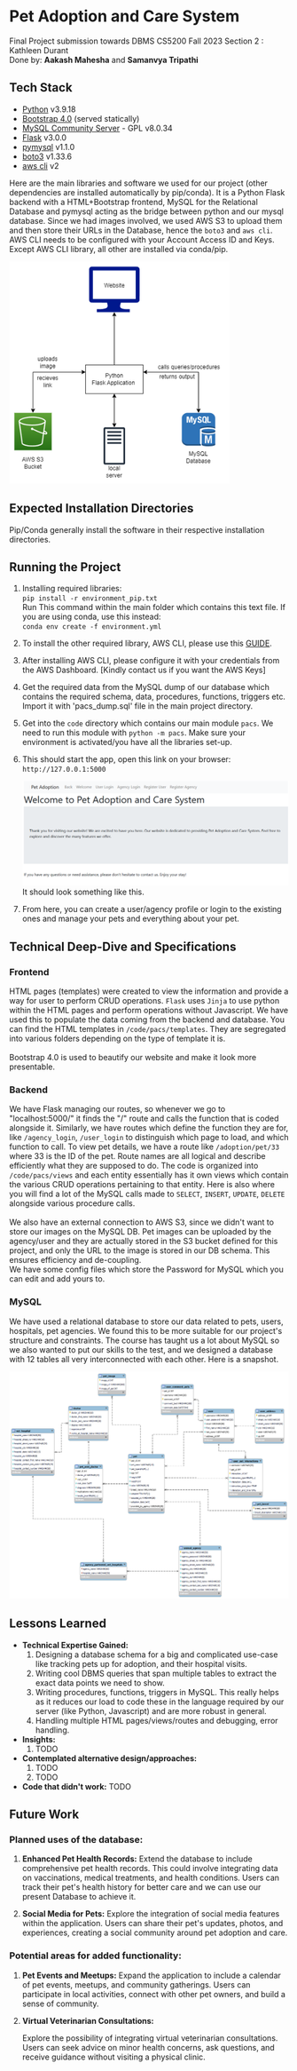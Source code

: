 # Pet Adoption and Care System

Final Project submission towards DBMS CS5200 Fall 2023 Section 2 : Kathleen Durant \
Done by: **Aakash Mahesha** and **Samanvya Tripathi**

## Tech Stack
- [Python](https://www.python.org/downloads/release/python-3918/) v3.9.18
- [Bootstrap 4.0](https://getbootstrap.com/docs/4.6/getting-started/introduction/) (served statically)
- [MySQL Community Server](https://www.mysql.com/) - GPL v8.0.34
- [Flask](https://flask.palletsprojects.com/en/3.0.x/) v3.0.0
- [pymysql](https://pypi.org/project/pymysql/) v1.1.0
- [boto3](https://pypi.org/project/boto3/) v1.33.6 
- [aws cli](https://docs.aws.amazon.com/cli/latest/userguide/getting-started-install.html)  v2 

Here are the main libraries and software we used for our project (other dependencies are installed automatically by pip/conda). It is a Python Flask backend with a HTML+Bootstrap frontend, MySQL for the Relational Database and pymysql acting as the bridge between python and our mysql database. Since we had images involved, we used AWS S3 to upload them and then store their URLs in the Database, hence the `boto3` and `aws cli`. AWS CLI needs to be configured with your Account Access ID and Keys. Except AWS CLI library, all other are installed via conda/pip.

<img src="./project_structure.png" height=400>

## Expected Installation Directories
Pip/Conda generally install the software in their respective installation directories.

## Running the Project

1. Installing required libraries: \
    `pip install -r environment_pip.txt` \
    Run This command within the main folder which contains this text file. If you are using conda, use this instead: \
    `conda env create -f environment.yml`

2. To install the other required library, AWS CLI, please use this [GUIDE](https://docs.aws.amazon.com/cli/latest/userguide/getting-started-install.html).

3. After installing AWS CLI, please configure it with your credentials from the AWS Dashboard. [Kindly contact us if you want the AWS Keys]

4. Get the required data from the MySQL dump of our database which contains the required schema, data, procedures, functions, triggers etc. Import it with 'pacs_dump.sql' file in the main project directory.

4. Get into the `code` directory which contains our main module `pacs`. We need to run this module with `python -m pacs`. Make sure your environment is activated/you have all the libraries set-up.

5. This should start the app, open this link on your browser: `http://127.0.0.1:5000`

    ![Home Screen](home_screen.png)
    It should look something like this.

6. From here, you can create a user/agency profile or login to the existing ones and manage your pets and everything about your pet.


## Technical Deep-Dive and Specifications

### Frontend
HTML pages (templates) were created to view the information and provide a way for user to perform CRUD operations. `Flask` uses `Jinja` to use python within the HTML pages and perform operations without Javascript. We have used this to populate the data coming from the backend and database. You can find the HTML templates in `/code/pacs/templates`. They are segregated into various folders depending on the type of template it is. <br> <br>
Bootstrap 4.0 is used to beautify our website and make it look more presentable.

### Backend
We have Flask managing our routes, so whenever we go to "localhost:5000/" it finds the "/" route and calls the function that is coded alongside it. Similarly, we have routes which define the function they are for, like `/agency_login`, `/user_login` to distinguish which page to load, and which function to call. To view pet details, we have a route like `/adoption/pet/33` where 33 is the ID of the pet. Route names are all logical and describe efficiently what they are supposed to do. The code is organized into `/code/pacs/views` and each entity essentially has it own views which contain the various CRUD operations pertaining to that entity. Here is also where you will find a lot of the MySQL calls made to `SELECT`, `INSERT`, `UPDATE`, `DELETE` alongside various procedure calls. <br> <br>
We also have an external connection to AWS S3, since we didn't want to store our images on the MySQL DB. Pet images can be uploaded by the agency/user and they are actually stored in the S3 bucket defined for this project, and only the URL to the image is stored in our DB schema. This ensures efficiency and de-coupling. 
<br>
We have some config files which store the Password for MySQL which you can edit and add yours to.

### MySQL
We have used a relational database to store our data related to pets, users, hospitals, pet agencies. We found this to be more suitable for our project's structure and constraints. The course has taught us a lot about MySQL so we also wanted to put our skills to the test, and we designed a database with 12 tables all very interconnected with each other. Here is a snapshot.

![Alt text](pacs_crow_diagram.png)

## Lessons Learned
- **Technical Expertise Gained:**
    1. Designing a database schema for a big and complicated use-case like tracking pets up for adoption, and their hospital visits.
    2. Writing cool DBMS queries that span multiple tables to extract the exact data points we need to show.
    3. Writing procedures, functions, triggers in MySQL. This really helps as it reduces our load to code these in the language required by our server (like Python, Javascript) and are more robust in general.
    4. Handling multiple HTML pages/views/routes and debugging, error handling.
- **Insights:**
    1. TODO
- **Contemplated alternative design/approaches:**
    1. TODO
    2. TODO
- **Code that didn't work:**
TODO

## Future Work
### Planned uses of the database:
1. **Enhanced Pet Health Records:**
Extend the database to include comprehensive pet health records. This could involve integrating data on vaccinations, medical treatments, and health conditions. Users can track their pet's health history for better care and we can use our present Database to achieve it.

2. **Social Media for Pets:**
Explore the integration of social media features within the application. Users can share their pet's updates, photos, and experiences, creating a social community around pet adoption and care.

### Potential areas for added functionality:
1. **Pet Events and Meetups:**
    Expand the application to include a calendar of pet events, meetups, and community gatherings. Users can participate in local activities, connect with other pet owners, and build a sense of community.

2. **Virtual Veterinarian Consultations:**

    Explore the possibility of integrating virtual veterinarian consultations. Users can seek advice on minor health concerns, ask questions, and receive guidance without visiting a physical clinic.